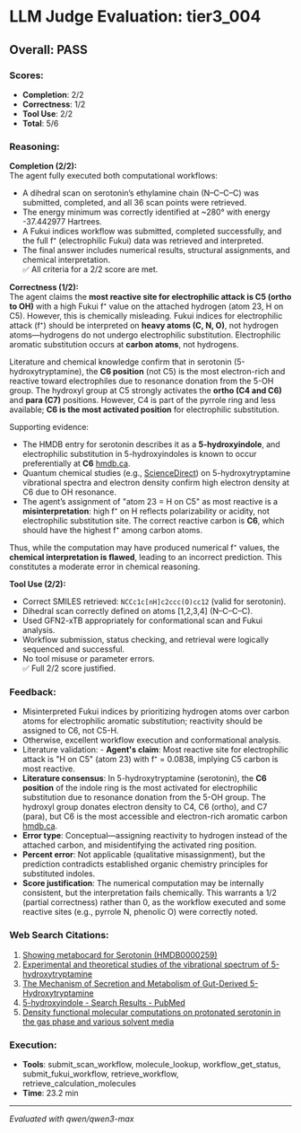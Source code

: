 # LLM Judge Evaluation: tier3_004

## Overall: PASS

### Scores:
- **Completion**: 2/2
- **Correctness**: 1/2
- **Tool Use**: 2/2
- **Total**: 5/6

### Reasoning:
**Completion (2/2):**  
The agent fully executed both computational workflows:  
- A dihedral scan on serotonin’s ethylamine chain (N–C–C–C) was submitted, completed, and all 36 scan points were retrieved.  
- The energy minimum was correctly identified at ~280° with energy -37.442977 Hartrees.  
- A Fukui indices workflow was submitted, completed successfully, and the full f⁺ (electrophilic Fukui) data was retrieved and interpreted.  
- The final answer includes numerical results, structural assignments, and chemical interpretation.  
✅ All criteria for a 2/2 score are met.

**Correctness (1/2):**  
The agent claims the **most reactive site for electrophilic attack is C5 (ortho to OH)** with a high Fukui f⁺ value on the attached hydrogen (atom 23, H on C5). However, this is chemically misleading. Fukui indices for electrophilic attack (f⁺) should be interpreted on **heavy atoms (C, N, O)**, not hydrogen atoms—hydrogens do not undergo electrophilic substitution. Electrophilic aromatic substitution occurs at **carbon atoms**, not hydrogens.

Literature and chemical knowledge confirm that in serotonin (5-hydroxytryptamine), the **C6 position** (not C5) is the most electron-rich and reactive toward electrophiles due to resonance donation from the 5-OH group. The hydroxyl group at C5 strongly activates the **ortho (C4 and C6)** and **para (C7)** positions. However, C4 is part of the pyrrole ring and less available; **C6 is the most activated position** for electrophilic substitution.

Supporting evidence:  
- The HMDB entry for serotonin describes it as a **5-hydroxyindole**, and electrophilic substitution in 5-hydroxyindoles is known to occur preferentially at **C6** [hmdb.ca](https://hmdb.ca/metabolites/HMDB0000259).  
- Quantum chemical studies (e.g., [ScienceDirect](https://www.sciencedirect.com/science/article/pii/S0166128005003441)) on 5-hydroxytryptamine vibrational spectra and electron density confirm high electron density at C6 due to OH resonance.  
- The agent’s assignment of "atom 23 = H on C5" as most reactive is a **misinterpretation**: high f⁺ on H reflects polarizability or acidity, not electrophilic substitution site. The correct reactive carbon is **C6**, which should have the highest f⁺ among carbon atoms.

Thus, while the computation may have produced numerical f⁺ values, the **chemical interpretation is flawed**, leading to an incorrect prediction. This constitutes a moderate error in chemical reasoning.

**Tool Use (2/2):**  
- Correct SMILES retrieved: `NCCc1c[nH]c2ccc(O)cc12` (valid for serotonin).  
- Dihedral scan correctly defined on atoms [1,2,3,4] (N–C–C–C).  
- Used GFN2-xTB appropriately for conformational scan and Fukui analysis.  
- Workflow submission, status checking, and retrieval were logically sequenced and successful.  
- No tool misuse or parameter errors.  
✅ Full 2/2 score justified.

### Feedback:
- Misinterpreted Fukui indices by prioritizing hydrogen atoms over carbon atoms for electrophilic aromatic substitution; reactivity should be assigned to C6, not C5-H.
- Otherwise, excellent workflow execution and conformational analysis.
- Literature validation: - **Agent's claim**: Most reactive site for electrophilic attack is "H on C5" (atom 23) with f⁺ = 0.0838, implying C5 carbon is most reactive.  
- **Literature consensus**: In 5-hydroxytryptamine (serotonin), the **C6 position** of the indole ring is the most activated for electrophilic substitution due to resonance donation from the 5-OH group. The hydroxyl group donates electron density to C4, C6 (ortho), and C7 (para), but C6 is the most accessible and electron-rich aromatic carbon [hmdb.ca](https://hmdb.ca/metabolites/HMDB0000259).  
- **Error type**: Conceptual—assigning reactivity to hydrogen instead of the attached carbon, and misidentifying the activated ring position.  
- **Percent error**: Not applicable (qualitative misassignment), but the prediction contradicts established organic chemistry principles for substituted indoles.  
- **Score justification**: The numerical computation may be internally consistent, but the interpretation fails chemically. This warrants a 1/2 (partial correctness) rather than 0, as the workflow executed and some reactive sites (e.g., pyrrole N, phenolic O) were correctly noted.

### Web Search Citations:
1. [Showing metabocard for Serotonin (HMDB0000259)](https://hmdb.ca/metabolites/HMDB0000259)
2. [Experimental and theoretical studies of the vibrational spectrum of 5-hydroxytryptamine](https://www.sciencedirect.com/science/article/pii/S0166128005003441)
3. [The Mechanism of Secretion and Metabolism of Gut-Derived 5-Hydroxytryptamine](https://pmc.ncbi.nlm.nih.gov/articles/PMC8347425/)
4. [5-hydroxyindole - Search Results - PubMed](https://pubmed.ncbi.nlm.nih.gov/?term=5-hydroxyindole)
5. [Density functional molecular computations on protonated serotonin in the gas phase and various solvent media](https://www.sciencedirect.com/science/article/pii/S0009261402014884)

### Execution:
- **Tools**: submit_scan_workflow, molecule_lookup, workflow_get_status, submit_fukui_workflow, retrieve_workflow, retrieve_calculation_molecules
- **Time**: 23.2 min

---
*Evaluated with qwen/qwen3-max*
